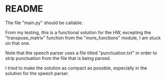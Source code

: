 # README #

The file "main.py" should be callable.

From my testing, this is a functional solution for the HW, excepting the "transpose\_matrix" function from the
"more\_functions" module, I am stuck on that one.

Note that the speech parser uses a file titled "punctuation.txt" in order to strip punctuation from the file that is 
being parsed.

I tried to make the solution as compact as possible, especially in the solution for the speech parser.